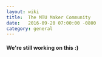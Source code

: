 ```yaml
---
layout: wiki
title:  The MTU Maker Community
date:   2016-09-20 07:00:00 -0800
category: general
---
```


#### We're still working on this :)
